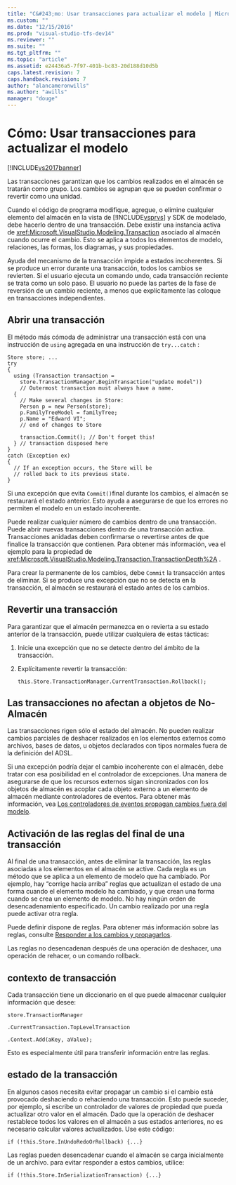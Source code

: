 ```yaml
---
title: "C&#243;mo: Usar transacciones para actualizar el modelo | Microsoft Docs"
ms.custom: ""
ms.date: "12/15/2016"
ms.prod: "visual-studio-tfs-dev14"
ms.reviewer: ""
ms.suite: ""
ms.tgt_pltfrm: ""
ms.topic: "article"
ms.assetid: e24436a5-7f97-401b-bc83-20d188d10d5b
caps.latest.revision: 7
caps.handback.revision: 7
author: "alancameronwills"
ms.author: "awills"
manager: "douge"
---
```

# C&#243;mo: Usar transacciones para actualizar el modelo
[!INCLUDE[vs2017banner](../code-quality/includes/vs2017banner.md)]

Las transacciones garantizan que los cambios realizados en el almacén se tratarán como grupo.  Los cambios se agrupan que se pueden confirmar o revertir como una unidad.  
  
 Cuando el código de programa modifique, agregue, o elimine cualquier elemento del almacén en la vista de [!INCLUDE[vsprvs](../code-quality/includes/vsprvs_md.md)] y SDK de modelado, debe hacerlo dentro de una transacción.  Debe existir una instancia activa de <xref:Microsoft.VisualStudio.Modeling.Transaction> asociado al almacén cuando ocurre el cambio.  Esto se aplica a todos los elementos de modelo, relaciones, las formas, los diagramas, y sus propiedades.  
  
 Ayuda del mecanismo de la transacción impide a estados incoherentes.  Si se produce un error durante una transacción, todos los cambios se revierten.  Si el usuario ejecuta un comando undo, cada transacción reciente se trata como un solo paso.  El usuario no puede las partes de la fase de reversión de un cambio reciente, a menos que explícitamente las coloque en transacciones independientes.  
  
## Abrir una transacción  
 El método más cómoda de administrar una transacción está con una instrucción de `using` agregada en una instrucción de `try...catch` :  
  
```  
Store store; ...  
try  
{  
  using (Transaction transaction =  
    store.TransactionManager.BeginTransaction("update model"))  
    // Outermost transaction must always have a name.  
  {  
    // Make several changes in Store:  
    Person p = new Person(store);  
    p.FamilyTreeModel = familyTree;  
    p.Name = "Edward VI";  
    // end of changes to Store  
  
    transaction.Commit(); // Don't forget this!  
  } // transaction disposed here  
}  
catch (Exception ex)  
{  
  // If an exception occurs, the Store will be   
  // rolled back to its previous state.  
}  
```  
  
 Si una excepción que evita `Commit()`final durante los cambios, el almacén se restaurará el estado anterior.  Esto ayuda a asegurarse de que los errores no permiten el modelo en un estado incoherente.  
  
 Puede realizar cualquier número de cambios dentro de una transacción.  Puede abrir nuevas transacciones dentro de una transacción activa.  Transacciones anidadas deben confirmarse o revertirse antes de que finalice la transacción que contienen.  Para obtener más información, vea el ejemplo para la propiedad de <xref:Microsoft.VisualStudio.Modeling.Transaction.TransactionDepth%2A> .  
  
 Para crear la permanente de los cambios, debe `Commit` la transacción antes de eliminar.  Si se produce una excepción que no se detecta en la transacción, el almacén se restaurará el estado antes de los cambios.  
  
## Revertir una transacción  
 Para garantizar que el almacén permanezca en o revierta a su estado anterior de la transacción, puede utilizar cualquiera de estas tácticas:  
  
1.  Inicie una excepción que no se detecte dentro del ámbito de la transacción.  
  
2.  Explícitamente revertir la transacción:  
  
    ```  
    this.Store.TransactionManager.CurrentTransaction.Rollback();  
    ```  
  
## Las transacciones no afectan a objetos de No\-Almacén  
 Las transacciones rigen sólo el estado del almacén.  No pueden realizar cambios parciales de deshacer realizados en los elementos externos como archivos, bases de datos, u objetos declarados con tipos normales fuera de la definición del ADSL.  
  
 Si una excepción podría dejar el cambio incoherente con el almacén, debe tratar con esa posibilidad en el controlador de excepciones.  Una manera de asegurarse de que los recursos externos sigan sincronizados con los objetos de almacén es acoplar cada objeto externo a un elemento de almacén mediante controladores de eventos.  Para obtener más información, vea [Los controladores de eventos propagan cambios fuera del modelo](../modeling/event-handlers-propagate-changes-outside-the-model.md).  
  
## Activación de las reglas del final de una transacción  
 Al final de una transacción, antes de eliminar la transacción, las reglas asociadas a los elementos en el almacén se active.  Cada regla es un método que se aplica a un elemento de modelo que ha cambiado.  Por ejemplo, hay “corrige hacia arriba” reglas que actualizan el estado de una forma cuando el elemento modelo ha cambiado, y que crean una forma cuando se crea un elemento de modelo.  No hay ningún orden de desencadenamiento especificado.  Un cambio realizado por una regla puede activar otra regla.  
  
 Puede definir dispone de reglas.  Para obtener más información sobre las reglas, consulte [Responder a los cambios y propagarlos](../modeling/responding-to-and-propagating-changes.md).  
  
 Las reglas no desencadenan después de una operación de deshacer, una operación de rehacer, o un comando rollback.  
  
## contexto de transacción  
 Cada transacción tiene un diccionario en el que puede almacenar cualquier información que desee:  
  
 `store.TransactionManager`  
  
 `.CurrentTransaction.TopLevelTransaction`  
  
 `.Context.Add(aKey, aValue);`  
  
 Esto es especialmente útil para transferir información entre las reglas.  
  
## estado de la transacción  
 En algunos casos necesita evitar propagar un cambio si el cambio está provocado deshaciendo o rehaciendo una transacción.  Esto puede suceder, por ejemplo, si escribe un controlador de valores de propiedad que pueda actualizar otro valor en el almacén.  Dado que la operación de deshacer restablece todos los valores en el almacén a sus estados anteriores, no es necesario calcular valores actualizados.  Use este código:  
  
```  
if (!this.Store.InUndoRedoOrRollback) {...}  
```  
  
 Las reglas pueden desencadenar cuando el almacén se carga inicialmente de un archivo.  para evitar responder a estos cambios, utilice:  
  
```  
if (!this.Store.InSerializationTransaction) {...}  
  
```